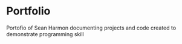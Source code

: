 # Portfolio

Portofio of Sean Harmon documenting projects and code created to demonstrate programming skill
